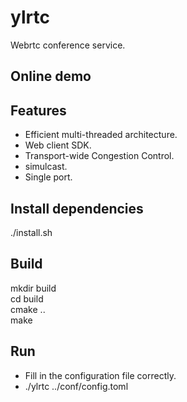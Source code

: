 # ylrtc
Webrtc conference service.

## Online demo
## Features
+ Efficient multi-threaded architecture.
+ Web client SDK.
+ Transport-wide Congestion Control.
+ simulcast.
+ Single port.

## Install dependencies
./install.sh

## Build
mkdir build  
cd build  
cmake ..  
make

## Run
+ Fill in the configuration file correctly.
+ ./ylrtc ../conf/config.toml